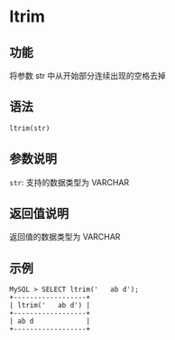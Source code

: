 # ltrim

## 功能

将参数 str 中从开始部分连续出现的空格去掉

## 语法

```Haskell
ltrim(str)
```

## 参数说明

`str`: 支持的数据类型为 VARCHAR

## 返回值说明

返回值的数据类型为 VARCHAR

## 示例

```Plain Text
MySQL > SELECT ltrim('   ab d');
+------------------+
| ltrim('   ab d') |
+------------------+
| ab d             |
+------------------+
```
